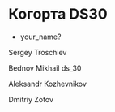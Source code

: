 # Когорта DS30

- your_name?

Sergey Troschiev


Bednov Mikhail ds_30

Aleksandr Kozhevnikov

Dmitriy Zotov
